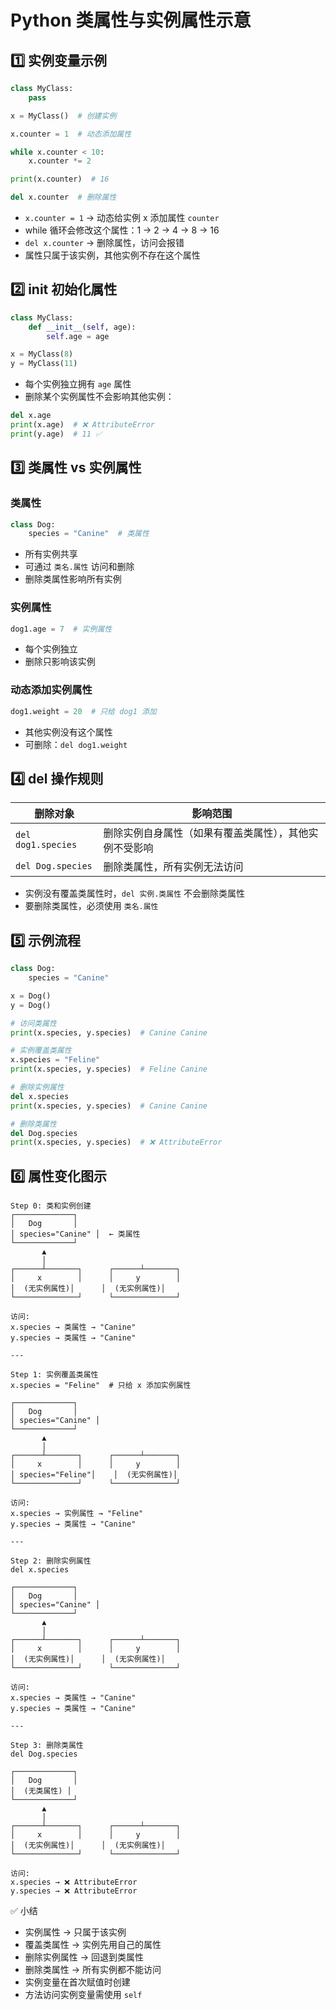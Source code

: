 # Python 类属性与实例属性示意

## 1️⃣ 实例变量示例

```python
class MyClass:
    pass

x = MyClass()  # 创建实例

x.counter = 1  # 动态添加属性

while x.counter < 10:
    x.counter *= 2

print(x.counter)  # 16

del x.counter  # 删除属性
```

- `x.counter = 1` → 动态给实例 x 添加属性 `counter`
- while 循环会修改这个属性：1 → 2 → 4 → 8 → 16
- `del x.counter` → 删除属性，访问会报错
- 属性只属于该实例，其他实例不存在这个属性

## 2️⃣ __init__ 初始化属性

```python
class MyClass:
    def __init__(self, age):
        self.age = age

x = MyClass(8)
y = MyClass(11)
```

- 每个实例独立拥有 `age` 属性
- 删除某个实例属性不会影响其他实例：

```python
del x.age
print(x.age)  # ❌ AttributeError
print(y.age)  # 11 ✅
```

## 3️⃣ 类属性 vs 实例属性

### 类属性
```python
class Dog:
    species = "Canine"  # 类属性
```
- 所有实例共享
- 可通过 `类名.属性` 访问和删除
- 删除类属性影响所有实例

### 实例属性
```python
dog1.age = 7  # 实例属性
```
- 每个实例独立
- 删除只影响该实例

### 动态添加实例属性
```python
dog1.weight = 20  # 只给 dog1 添加
```
- 其他实例没有这个属性
- 可删除：`del dog1.weight`

## 4️⃣ del 操作规则

| 删除对象           | 影响范围                        |
|------------------|-------------------------------|
| `del dog1.species` | 删除实例自身属性（如果有覆盖类属性），其他实例不受影响 |
| `del Dog.species`  | 删除类属性，所有实例无法访问           |

- 实例没有覆盖类属性时，`del 实例.类属性` 不会删除类属性
- 要删除类属性，必须使用 `类名.属性`

## 5️⃣ 示例流程

```python
class Dog:
    species = "Canine"

x = Dog()
y = Dog()

# 访问类属性
print(x.species, y.species)  # Canine Canine

# 实例覆盖类属性
x.species = "Feline"
print(x.species, y.species)  # Feline Canine

# 删除实例属性
del x.species
print(x.species, y.species)  # Canine Canine

# 删除类属性
del Dog.species
print(x.species, y.species)  # ❌ AttributeError
```

## 6️⃣ 属性变化图示

```
Step 0: 类和实例创建
┌─────────────┐
│   Dog       │
│ species="Canine" │  ← 类属性
└─────────────┘
       ▲
       │
┌──────┴───────┐      ┌──────┴───────┐
│     x        │      │     y        │
│  (无实例属性)│      │  (无实例属性)│
└──────────────┘      └──────────────┘

访问:
x.species → 类属性 → "Canine"
y.species → 类属性 → "Canine"

---

Step 1: 实例覆盖类属性
x.species = "Feline"  # 只给 x 添加实例属性

┌─────────────┐
│   Dog       │
│ species="Canine" │
└─────────────┘
       ▲
       │
┌──────┴───────┐      ┌──────┴───────┐
│     x        │      │     y        │
│ species="Feline"│    │  (无实例属性)│
└──────────────┘      └──────────────┘

访问:
x.species → 实例属性 → "Feline"
y.species → 类属性 → "Canine"

---

Step 2: 删除实例属性
del x.species

┌─────────────┐
│   Dog       │
│ species="Canine" │
└─────────────┘
       ▲
       │
┌──────┴───────┐      ┌──────┴───────┐
│     x        │      │     y        │
│  (无实例属性)│      │  (无实例属性)│
└──────────────┘      └──────────────┘

访问:
x.species → 类属性 → "Canine"
y.species → 类属性 → "Canine"

---

Step 3: 删除类属性
del Dog.species

┌─────────────┐
│   Dog       │
│  (无类属性) │
└─────────────┘
       ▲
       │
┌──────┴───────┐      ┌──────┴───────┐
│     x        │      │     y        │
│  (无实例属性)│      │  (无实例属性)│
└──────────────┘      └──────────────┘

访问:
x.species → ❌ AttributeError
y.species → ❌ AttributeError
```

✅ 小结
- 实例属性 → 只属于该实例
- 覆盖类属性 → 实例先用自己的属性
- 删除实例属性 → 回退到类属性
- 删除类属性 → 所有实例都不能访问
- 实例变量在首次赋值时创建
- 方法访问实例变量需使用 `self`

